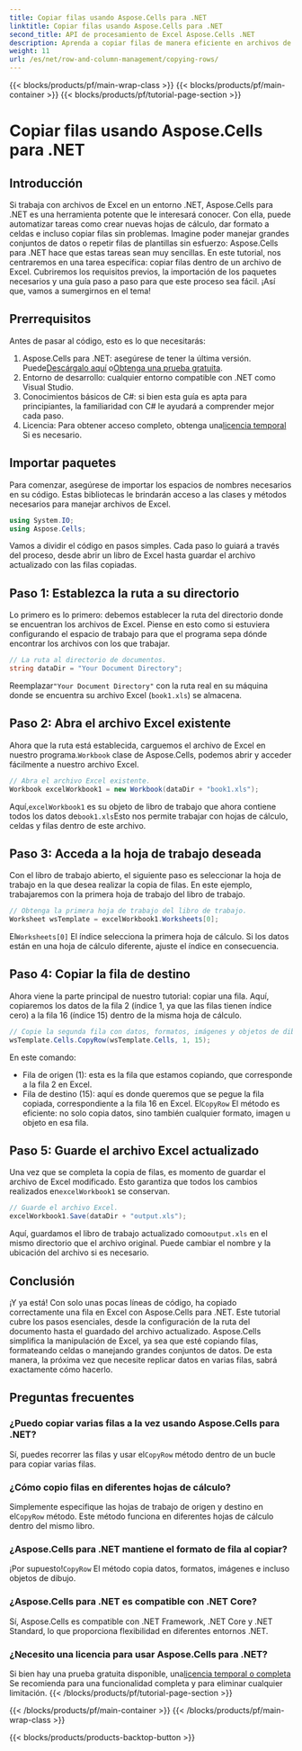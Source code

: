 ```yaml
---
title: Copiar filas usando Aspose.Cells para .NET
linktitle: Copiar filas usando Aspose.Cells para .NET
second_title: API de procesamiento de Excel Aspose.Cells .NET
description: Aprenda a copiar filas de manera eficiente en archivos de Excel con Aspose.Cells para .NET. Esta guía paso a paso simplifica la copia de filas para sus necesidades de administración de datos.
weight: 11
url: /es/net/row-and-column-management/copying-rows/
---
```


{{< blocks/products/pf/main-wrap-class >}}
{{< blocks/products/pf/main-container >}}
{{< blocks/products/pf/tutorial-page-section >}}

# Copiar filas usando Aspose.Cells para .NET

## Introducción
Si trabaja con archivos de Excel en un entorno .NET, Aspose.Cells para .NET es una herramienta potente que le interesará conocer. Con ella, puede automatizar tareas como crear nuevas hojas de cálculo, dar formato a celdas e incluso copiar filas sin problemas. Imagine poder manejar grandes conjuntos de datos o repetir filas de plantillas sin esfuerzo: Aspose.Cells para .NET hace que estas tareas sean muy sencillas. En este tutorial, nos centraremos en una tarea específica: copiar filas dentro de un archivo de Excel. Cubriremos los requisitos previos, la importación de los paquetes necesarios y una guía paso a paso para que este proceso sea fácil. ¡Así que, vamos a sumergirnos en el tema!
## Prerrequisitos
Antes de pasar al código, esto es lo que necesitarás:
1.  Aspose.Cells para .NET: asegúrese de tener la última versión. Puede[Descárgalo aquí](https://releases.aspose.com/cells/net/) o[Obtenga una prueba gratuita](https://releases.aspose.com/).
2. Entorno de desarrollo: cualquier entorno compatible con .NET como Visual Studio.
3. Conocimientos básicos de C#: si bien esta guía es apta para principiantes, la familiaridad con C# le ayudará a comprender mejor cada paso.
4.  Licencia: Para obtener acceso completo, obtenga una[licencia temporal](https://purchase.aspose.com/temporary-license/) Si es necesario.
## Importar paquetes
Para comenzar, asegúrese de importar los espacios de nombres necesarios en su código. Estas bibliotecas le brindarán acceso a las clases y métodos necesarios para manejar archivos de Excel.
```csharp
using System.IO;
using Aspose.Cells;
```
Vamos a dividir el código en pasos simples. Cada paso lo guiará a través del proceso, desde abrir un libro de Excel hasta guardar el archivo actualizado con las filas copiadas.
## Paso 1: Establezca la ruta a su directorio
Lo primero es lo primero: debemos establecer la ruta del directorio donde se encuentran los archivos de Excel. Piense en esto como si estuviera configurando el espacio de trabajo para que el programa sepa dónde encontrar los archivos con los que trabajar.
```csharp
// La ruta al directorio de documentos.
string dataDir = "Your Document Directory";
```
 Reemplazar`"Your Document Directory"` con la ruta real en su máquina donde se encuentra su archivo Excel (`book1.xls`) se almacena.
## Paso 2: Abra el archivo Excel existente
 Ahora que la ruta está establecida, carguemos el archivo de Excel en nuestro programa.`Workbook` clase de Aspose.Cells, podemos abrir y acceder fácilmente a nuestro archivo Excel.
```csharp
// Abra el archivo Excel existente.
Workbook excelWorkbook1 = new Workbook(dataDir + "book1.xls");
```
 Aquí,`excelWorkbook1` es su objeto de libro de trabajo que ahora contiene todos los datos de`book1.xls`Esto nos permite trabajar con hojas de cálculo, celdas y filas dentro de este archivo.
## Paso 3: Acceda a la hoja de trabajo deseada
Con el libro de trabajo abierto, el siguiente paso es seleccionar la hoja de trabajo en la que desea realizar la copia de filas. En este ejemplo, trabajaremos con la primera hoja de trabajo del libro de trabajo.
```csharp
// Obtenga la primera hoja de trabajo del libro de trabajo.
Worksheet wsTemplate = excelWorkbook1.Worksheets[0];
```
 El`Worksheets[0]` El índice selecciona la primera hoja de cálculo. Si los datos están en una hoja de cálculo diferente, ajuste el índice en consecuencia.
## Paso 4: Copiar la fila de destino
Ahora viene la parte principal de nuestro tutorial: copiar una fila. Aquí, copiaremos los datos de la fila 2 (índice 1, ya que las filas tienen índice cero) a la fila 16 (índice 15) dentro de la misma hoja de cálculo.
```csharp
// Copie la segunda fila con datos, formatos, imágenes y objetos de dibujo en la fila 16.
wsTemplate.Cells.CopyRow(wsTemplate.Cells, 1, 15);
```
En este comando:
- Fila de origen (1): esta es la fila que estamos copiando, que corresponde a la fila 2 en Excel.
- Fila de destino (15): aquí es donde queremos que se pegue la fila copiada, correspondiente a la fila 16 en Excel.
 El`CopyRow` El método es eficiente: no solo copia datos, sino también cualquier formato, imagen u objeto en esa fila.
## Paso 5: Guarde el archivo Excel actualizado
Una vez que se completa la copia de filas, es momento de guardar el archivo de Excel modificado. Esto garantiza que todos los cambios realizados en`excelWorkbook1` se conservan.
```csharp
// Guarde el archivo Excel.
excelWorkbook1.Save(dataDir + "output.xls");
```
 Aquí, guardamos el libro de trabajo actualizado como`output.xls` en el mismo directorio que el archivo original. Puede cambiar el nombre y la ubicación del archivo si es necesario.
## Conclusión
¡Y ya está! Con solo unas pocas líneas de código, ha copiado correctamente una fila en Excel con Aspose.Cells para .NET. Este tutorial cubre los pasos esenciales, desde la configuración de la ruta del documento hasta el guardado del archivo actualizado. Aspose.Cells simplifica la manipulación de Excel, ya sea que esté copiando filas, formateando celdas o manejando grandes conjuntos de datos. De esta manera, la próxima vez que necesite replicar datos en varias filas, sabrá exactamente cómo hacerlo.
## Preguntas frecuentes
### ¿Puedo copiar varias filas a la vez usando Aspose.Cells para .NET?  
 Sí, puedes recorrer las filas y usar el`CopyRow` método dentro de un bucle para copiar varias filas.
### ¿Cómo copio filas en diferentes hojas de cálculo?  
Simplemente especifique las hojas de trabajo de origen y destino en el`CopyRow` método. Este método funciona en diferentes hojas de cálculo dentro del mismo libro.
### ¿Aspose.Cells para .NET mantiene el formato de fila al copiar?  
 ¡Por supuesto!`CopyRow` El método copia datos, formatos, imágenes e incluso objetos de dibujo.
### ¿Aspose.Cells para .NET es compatible con .NET Core?  
Sí, Aspose.Cells es compatible con .NET Framework, .NET Core y .NET Standard, lo que proporciona flexibilidad en diferentes entornos .NET.
### ¿Necesito una licencia para usar Aspose.Cells para .NET?  
 Si bien hay una prueba gratuita disponible, una[licencia temporal o completa](https://purchase.aspose.com/buy) Se recomienda para una funcionalidad completa y para eliminar cualquier limitación.
{{< /blocks/products/pf/tutorial-page-section >}}

{{< /blocks/products/pf/main-container >}}
{{< /blocks/products/pf/main-wrap-class >}}

{{< blocks/products/products-backtop-button >}}
